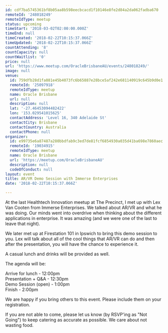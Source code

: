 ```yaml
---
id: cdf7ba5745361bf8b05aa8b598eecbcacd1f10146e8fe2d84a2da062fadba670
remoteId: '248018249'
remoteIdType: meetup
status: upcoming
timeStart: '2018-03-02T02:00:00.000Z'
timeEnd: null
timeCreated: '2018-02-22T10:15:37.066Z'
timeUpdated: '2018-02-22T10:15:37.066Z'
countAttending: '8'
countCapacity: null
countWaitlist: '0'
price: null
url: 'https://www.meetup.com/OracleBrisbaneAU/events/248018249/'
image: null
venue:
  id: 759dfb28d1fa881e45b4073fc6b65887e28bce5af242e681140919c645b9d0e1
  remoteId: '25097918'
  remoteIdType: meetup
  name: Oracle Brisbane
  url: null
  description: null
  lat: '-27.46453094482422'
  lon: '153.029541015625'
  contactAddress: 'Level 16, 340 Adelaide St'
  contactCity: Brisbane
  contactCountry: Australia
  contactPhone: null
organizer:
  id: e99735e6a87487a280bbdfab9c3ed7de81fcf6854930a035d41ba698e7860aec
  remoteId: '19034915'
  remoteIdType: meetup
  name: Oracle Brisbane
  url: 'https://meetup.com/OracleBrisbaneAU'
  description: null
  codeOfConduct: null
layout: event
title: AR/VR Demo Session with Immerse Enterprises
date: '2018-02-22T10:15:37.066Z'

---
```

<p>At the last Healthtech Innovation meetup at The Precinct, I met up with Lex Van Cooten from Immerse Enterprises. We talked about AR/VR and what he was doing. Our minds went into overdrive when thinking about the different applications in enterprise. It was amazing (and we were one of the last to leave that night).</p> <p>We later met up at Firestation 101 in Ipswich to bring this demo session to you. Lex will talk about all of the cool things that AR/VR can do and then after the presentation, you will have the chance to experience it.</p> <p>A casual lunch and drinks will be provided as well.</p> <p>The agenda will be:</p> <p>Arrive for lunch - 12:00pm<br/>Presentation + Q&amp;A - 12:30pm<br/>Demo Session (open) - 1:00pm<br/>Finish - 2:00pm</p> <p>We are happy if you bring others to this event. Please include them on your registration.</p> <p>If you are not able to come, please let us know (by RSVP'ing as "Not Going") to keep catering as accurate as possible. We care about not wasting food.</p>
